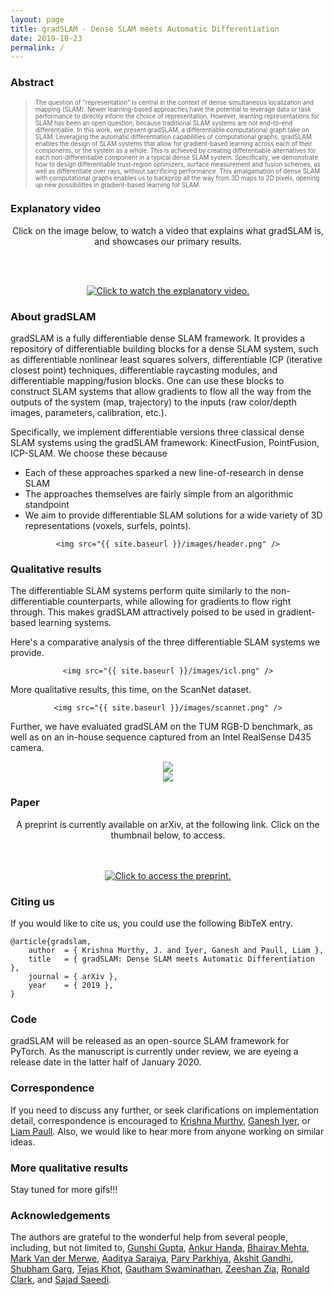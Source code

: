 ```yaml
---
layout: page
title: gradSLAM - Dense SLAM meets Automatic Differentiation
date: 2019-10-23
permalink: /
---
```


### Abstract

> <span style="font-size:0.7em;"> The question of "representation" is central in the context of dense simultaneous localization and mapping (SLAM). Newer learning-based approaches have the potential to leverage data or task performance to directly inform the choice of representation. However, learning representations for SLAM has been an open question, because traditional SLAM systems are not end-to-end differentiable. </span> 
> <span style="font-size:0.7em;">In this work, we present gradSLAM, a differentiable computational graph take on SLAM. Leveraging the automatic differentiation capabilities of computational graphs, gradSLAM enables the design of SLAM systems that allow for gradient-based learning across each of their components, or the system as a whole.
This is achieved by creating differentiable alternatives for each non-differentiable component in a typical dense SLAM system. Specifically, we demonstrate how to design differentiable trust-region optimizers, surface measurement and fusion schemes, as well as differentiate over rays, without sacrificing performance. This amalgamation of dense SLAM with computational graphs enables us to backprop all the way from 3D maps to 2D pixels, opening up new possibilities in gradient-based learning for SLAM. </span>


### Explanatory video

<div style="text-align:center">

Click on the image below, to watch a video that explains what gradSLAM is, and showcases our primary results.

<br/> <br/>

<a href="http://www.youtube.com/watch?feature=player_embedded&v=2ygtSJTmo08
" target="_blank"><img src="http://img.youtube.com/vi/2ygtSJTmo08/0.jpg" 
alt="Click to watch the explanatory video."/></a>

<!-- [![Watch an explanatory video on gradSLAM](http://img.youtube.com/vi/2ygtSJTmo08/0.jpg)](http://www.youtube.com/watch?v=2ygtSJTmo08) -->

</div>

<!-- <div style="text-align:center">

    <img src="{{ site.baseurl }}/images/icpslam.gif" />

</div> -->


### About gradSLAM

gradSLAM is a fully differentiable dense SLAM framework. It provides a repository of differentiable building blocks for a dense SLAM system, such as differentiable nonlinear least squares solvers, differentiable ICP (iterative closest point) techniques, differentiable raycasting modules, and differentiable mapping/fusion blocks. One can use these blocks to construct SLAM systems that allow gradients to flow all the way from the outputs of the system (map, trajectory) to the inputs (raw color/depth images, parameters, calibration, etc.).

Specifically, we implement differentiable versions three classical dense SLAM systems using the gradSLAM framework: KinectFusion, PointFusion, ICP-SLAM. We choose these because
* Each of these approaches sparked a new line-of-research in dense SLAM
* The approaches themselves are fairly simple from an algorithmic standpoint
* We aim to provide differentiable SLAM solutions for a wide variety of 3D representations (voxels, surfels, points).

<div style="text-align:center">

    <img src="{{ site.baseurl }}/images/header.png" />

</div>

### Qualitative results

The differentiable SLAM systems perform quite similarly to the non-differentiable counterparts, while allowing for gradients to flow right through. This makes gradSLAM attractively poised to be used in gradient-based learning systems.

Here's a comparative analysis of the three differentiable SLAM systems we provide.

<div style="text-align:center">

    <img src="{{ site.baseurl }}/images/icl.png" />

</div>

More qualitative results, this time, on the ScanNet dataset.

<div style="text-align:center">

    <img src="{{ site.baseurl }}/images/scannet.png" />

</div>

Further, we have evaluated gradSLAM on the TUM RGB-D benchmark, as well as on an in-house sequence captured from an Intel RealSense D435 camera.

<div style="text-align:center">
    <img src="{{ site.baseurl }}/images/tum.gif" />
</div>
<div style="text-align:center">
    <img src="{{ site.baseurl }}/images/mrsd.gif" />
</div>


### Paper

<div style="text-align:center">

A preprint is currently available on arXiv, at the following link. Click on the thumbnail below, to access.

<br/> <br/>
<a href="{{ site.baseurl }}/paper.pdf" target="_blank"><img src="{{ site.baseurl }}/images/paper.png" 
alt="Click to access the preprint."/></a>
</div>


### Citing us

If you would like to cite us, you could use the following BibTeX entry.

```
@article{gradslam,
    author  = { Krishna Murthy, J. and Iyer, Ganesh and Paull, Liam },
    title   = { gradSLAM: Dense SLAM meets Automatic Differentiation },
    journal = { arXiv },
    year    = { 2019 },
}
```


### Code

gradSLAM will be released as an open-source SLAM framework for PyTorch. As the manuscript is currently under review, we are eyeing a release date in the latter half of January 2020.

### Correspondence

If you need to discuss any further, or seek clarifications on implementation detail, correspondence is encouraged to [Krishna Murthy](https://krrish94.github.io), [Ganesh Iyer](https://epiception.github.io/), or [Liam Paull](http://liampaull.ca). Also, we would like to hear more from anyone working on similar ideas.

### More qualitative results

Stay tuned for more gifs!!!

### Acknowledgements

The authors are grateful to the wonderful help from several people, including, but not limited to, [Gunshi Gupta](https://gunshi.github.io), [Ankur Handa](https://ankurhanda.github.io/), [Bhairav Mehta](https://bhairavmehta95.github.io), [Mark Van der Merwe](https://mvandermerwe.github.io/), [Aaditya Saraiya](https://www.ri.cmu.edu/ri-people/aaditya-saraiya/), [Parv Parkhiya](https://www.ri.cmu.edu/ri-people/parv-parkhiya/), [Akshit Gandhi](https://www.ri.cmu.edu/ri-people/akshit-kishor-gandhi/), [Shubham Garg](https://www.ri.cmu.edu/ri-people/shubham-garg/), [Tejas Khot](https://tejaskhot.github.io), [Gautham Swaminathan](https://www.ri.cmu.edu/ri-people/swaminathan-gurumurthy/), [Zeeshan Zia](http://zeeshanzia.com), [Ronald Clark](http://ronnieclark.co.uk), and [Sajad Saeedi](https://www.sajad-saeedi.ca/).
